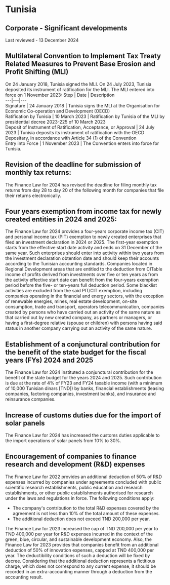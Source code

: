 # Tunisia
## Corporate - Significant developments
Last reviewed - 13 December 2024
## Multilateral Convention to Implement Tax Treaty Related Measures to Prevent Base Erosion and Profit Shifting (MLI) 
On 24 January 2018, Tunisia signed the MLI. On 24 July 2023, Tunisia deposited its instrument of ratification for the MLI. The MLI entered into force on 1 November 2023:
Step | Date | Description  
---|---|---  
Signature  | 24 January 2018  | Tunisia signs the MLI at the Organisation for Economic Co-operation and Development (OECD)   
Ratification by Tunisia | 10 March 2023 | Ratification by Tunisia of the MLI by presidential decree 2023-225 of 10 March 2023  
Deposit of Instrument of Ratification, Acceptance, or Approval  | 24 July 2023  | Tunisia deposits its instrument of ratification with the OECD Depositary, in accordance with Article 34 (1) of the Convention   
Entry into Force  | 1 November 2023  | The Convention enters into force for Tunisia.   
## Revision of the deadline for submission of monthly tax returns:
The Finance Law for 2024 has revised the deadline for filing monthly tax returns from day 28 to day 20 of the following month for companies that file their returns electronically.
## Four years exemption from income tax for newly created entities in 2024 and 2025:
The Finance Law for 2024 provides a four-years corporate income tax (CIT) and personal income tax (PIT) exemption to newly created enterprises that filed an investment declaration in 2024 or 2025. The first-year exemption starts from the effective start date activity and ends on 31 December of the same year. Such enterprises should enter into activity within two years from the investment declaration obtention date and should keep their accounts according to the Tunisian accounting standards.
Companies located in Regional Development areas that are entitled to the deduction from CITable income of profits derived from investments over five or ten years as from the activity effective start date can benefit from the four-years exemption period before the five- or ten-years full deduction period.
Some blacklist activities are excluded from the said PIT/CIT exemption, including companies operating in the financial and energy sectors, with the exception of renewable energies, mines, real estate development, on-site consumption, trade and transport, operators telecommunication, companies created by persons who have carried out an activity of the same nature as that carried out by new created company, as partners or managers, or having a first-degree relative (spouse or children) with persons having said status in another company carrying out an activity of the same nature.
## Establishment of a conjunctural contribution for the benefit of the state budget for the fiscal years (FYs) 2024 and 2025
The Finance Law for 2024 instituted a conjunctural contribution for the benefit of the state budget for the years 2024 and 2025. Such contribution is due at the rate of 4% of FY23 and FY24 taxable income (with a minimum of 10,000 Tunisian dinars [TND]) by banks, financial establishments (leasing companies, factoring companies, investment banks), and insurance and reinsurance companies.
## Increase of customs duties due for the import of solar panels
The Finance Law for 2024 has increased the customs duties applicable to the import operations of solar panels from 10% to 30%.
## Encouragement of companies to finance research and development (R&D) expenses
The Finance Law for 2022 provides an additional deduction of 50% of R&D expenses incurred by companies under agreements concluded with public scientific research establishments, public education and research establishments, or other public establishments authorised for research under the laws and regulations in force.
The following conditions apply:
  * The company's contribution to the total R&D expenses covered by the agreement is not less than 10% of the total amount of these expenses.
  * The additional deduction does not exceed TND 200,000 per year.


The Finance Law for 2023 increased the cap of TND 200,000 per year to TND 400,000 per year for R&D expenses incurred in the context of the green, blue, circular, and sustainable development economy.
Also, the Finance Law for 2023 provides that companies benefit from an additional deduction of 50% of innovation expenses, capped at TND 400,000 per year. The deductibility conditions of such a deduction will be fixed by decree.
Considering that the additional deduction represents a fictitious charge, which does not correspond to any current expense, it should be recorded in an extra-accounting manner through a deduction from the accounting result.
